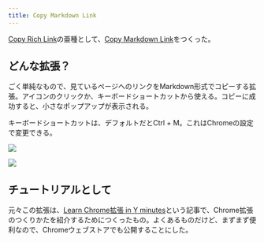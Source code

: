 ```yaml
---
title: Copy Markdown Link
---
```

[Copy Rich Link](https://chrome.google.com/webstore/detail/copy-rich-link/hikiamlgpdcabppakpmemaofmkgknpea)の亜種として、[Copy Markdown Link](https://chrome.google.com/webstore/detail/copy-markdown-link/gkceaaphhbeanfciglgpffnncfpipjpa)をつくった。

どんな拡張？
------

ごく単純なもので、見ているページへのリンクをMarkdown形式でコピーする拡張。アイコンのクリックか、キーボードショートカットから使える。コピーに成功すると、小さなポップアップが表示される。

キーボードショートカットは、デフォルトだとCtrl + M。これはChromeの設定で変更できる。

![](https://lh5.googleusercontent.com/L_6DSieEPYa_0GWJg0DJpMc5XBYWRHM15v9Z5cyQi33lxH9l6dlkog_usabBTLacCwdNT0BN2RZx58VyncJIr9AILGjgnZs1CzC5egTJxtAIiMIPWaTCa1qaK5ANF2TL_7g0uRMRc_ATAf93R2D6vQKmPt385KFAOKRlCc7nk-JQ8nJ0yHBD3jFp1_ud)

![](https://lh6.googleusercontent.com/fgrpWL5SwpXXbDWZAJj-x-a6F0g-5JVOqsqgSDus3j0PnjGR5MJ-qCWh1j8eclU6myLbYPfzchtCRpEMoyNuoK9ycOEU1RxVnLA_2K9ZJdQzGRm3luY6Z-7oV7aIZ53yINmi3weL6PQ3jriYtycnMraVvaL66je1bXgCisT860EaIJufN3pJOt0a94kz)

チュートリアルとして
----------

元々この拡張は、[Learn Chrome拡張 in Y minutes](https://r7kamura.com/articles/2022-05-18-learn-chrome-extention-in-y-minutes)という記事で、Chrome拡張のつくりかたを紹介するためにつくったもの。よくあるものだけど、まずまず便利なので、Chromeウェブストアでも公開することにした。
